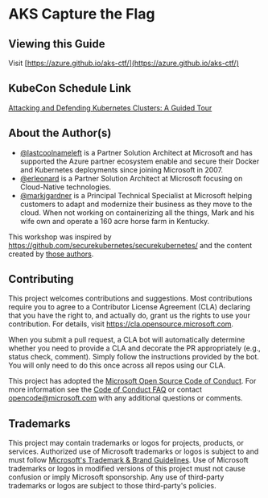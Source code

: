 # AKS Capture the Flag

## Viewing this Guide

Visit [https://azure.github.io/aks-ctf/](https://azure.github.io/aks-ctf/)

## KubeCon Schedule Link

[Attacking and Defending Kubernetes Clusters: A Guided Tour](https://sched.co/Uaew)

## About the Author(s)

* [@lastcoolnameleft](https://lastcoolnameleft.com) is a Partner Solution Architect at Microsoft and has supported the Azure partner ecosystem enable and secure their Docker and Kubernetes deployments since joining Microsoft in 2007.
* [@erleonard](https://www.linkedin.com/in/erleonard/) is a Partner Solution Architect at Microsoft focusing on Cloud-Native technologies.
* [@markjgardner](https://markjgardner.com) is a Principal Technical Specialist at Microsoft helping customers to adapt and modernize their business as they move to the cloud. When not working on containerizing all the things, Mark and his wife own and operate a 160 acre horse farm in Kentucky.

This workshop was inspired by https://github.com/securekubernetes/securekubernetes/ and the content created by [those authors](https://github.com/securekubernetes/securekubernetes/?tab=readme-ov-file#about-the-authors).

## Contributing

This project welcomes contributions and suggestions.  Most contributions require you to agree to a
Contributor License Agreement (CLA) declaring that you have the right to, and actually do, grant us
the rights to use your contribution. For details, visit https://cla.opensource.microsoft.com.

When you submit a pull request, a CLA bot will automatically determine whether you need to provide
a CLA and decorate the PR appropriately (e.g., status check, comment). Simply follow the instructions
provided by the bot. You will only need to do this once across all repos using our CLA.

This project has adopted the [Microsoft Open Source Code of Conduct](https://opensource.microsoft.com/codeofconduct/).
For more information see the [Code of Conduct FAQ](https://opensource.microsoft.com/codeofconduct/faq/) or
contact [opencode@microsoft.com](mailto:opencode@microsoft.com) with any additional questions or comments.

## Trademarks

This project may contain trademarks or logos for projects, products, or services. Authorized use of Microsoft 
trademarks or logos is subject to and must follow 
[Microsoft's Trademark & Brand Guidelines](https://www.microsoft.com/en-us/legal/intellectualproperty/trademarks/usage/general).
Use of Microsoft trademarks or logos in modified versions of this project must not cause confusion or imply Microsoft sponsorship.
Any use of third-party trademarks or logos are subject to those third-party's policies.
